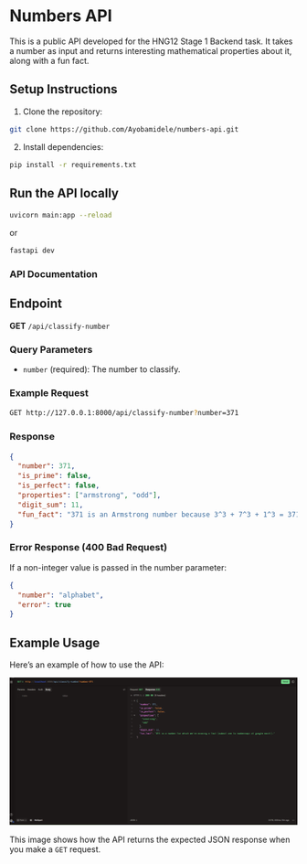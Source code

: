 # Numbers API

This is a public API developed for the HNG12 Stage 1 Backend task. It takes a number as input and returns interesting mathematical properties about it, along with a fun fact.

## Setup Instructions

1. Clone the repository:

```bash
git clone https://github.com/Ayobamidele/numbers-api.git
```

2. Install dependencies:

```bash
pip install -r requirements.txt
```

## Run the API locally

```bash
uvicorn main:app --reload
```

or

```bash
fastapi dev
```

### API Documentation

## Endpoint

**GET** `/api/classify-number`

### Query Parameters

- `number` (required): The number to classify.

### Example Request

```bash
GET http://127.0.0.1:8000/api/classify-number?number=371
```

### Response

```json
{
  "number": 371,
  "is_prime": false,
  "is_perfect": false,
  "properties": ["armstrong", "odd"],
  "digit_sum": 11,
  "fun_fact": "371 is an Armstrong number because 3^3 + 7^3 + 1^3 = 371"
}
```

### Error Response (400 Bad Request)

If a non-integer value is passed in the number parameter:

```json
{
  "number": "alphabet",
  "error": true
}
```

## Example Usage

Here’s an example of how to use the API:

![Numbers API](/assets/image.png)

This image shows how the API returns the expected JSON response when you make a `GET` request.
